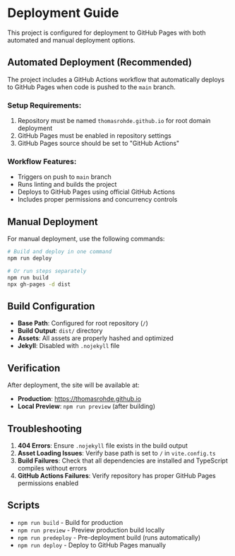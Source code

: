 # Deployment Guide

This project is configured for deployment to GitHub Pages with both automated and manual deployment options.

## Automated Deployment (Recommended)

The project includes a GitHub Actions workflow that automatically deploys to GitHub Pages when code is pushed to the `main` branch.

### Setup Requirements:

1. Repository must be named `thomasrohde.github.io` for root domain deployment
2. GitHub Pages must be enabled in repository settings
3. GitHub Pages source should be set to "GitHub Actions"

### Workflow Features:

- Triggers on push to `main` branch
- Runs linting and builds the project
- Deploys to GitHub Pages using official GitHub Actions
- Includes proper permissions and concurrency controls

## Manual Deployment

For manual deployment, use the following commands:

```bash
# Build and deploy in one command
npm run deploy

# Or run steps separately
npm run build
npx gh-pages -d dist
```

## Build Configuration

- **Base Path**: Configured for root repository (`/`)
- **Build Output**: `dist/` directory
- **Assets**: All assets are properly hashed and optimized
- **Jekyll**: Disabled with `.nojekyll` file

## Verification

After deployment, the site will be available at:

- **Production**: https://thomasrohde.github.io
- **Local Preview**: `npm run preview` (after building)

## Troubleshooting

1. **404 Errors**: Ensure `.nojekyll` file exists in the build output
2. **Asset Loading Issues**: Verify base path is set to `/` in `vite.config.ts`
3. **Build Failures**: Check that all dependencies are installed and TypeScript compiles without errors
4. **GitHub Actions Failures**: Verify repository has proper GitHub Pages permissions enabled

## Scripts

- `npm run build` - Build for production
- `npm run preview` - Preview production build locally
- `npm run predeploy` - Pre-deployment build (runs automatically)
- `npm run deploy` - Deploy to GitHub Pages manually

